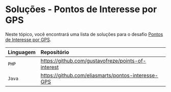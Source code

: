 # Soluções - Pontos de Interesse por GPS

Neste tópico, você encontrará uma lista de soluções para o desafio [Pontos de Interesse por GPS](PROBLEM.md).

| Linguagem | Repositório                                        |
|:----------|:---------------------------------------------------|
| `PHP`     | https://github.com/gustavofreze/points-of-interest |             
| `Java`    | https://github.com/eliasmarts/pontos-interesse-GPS |             
